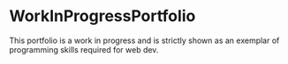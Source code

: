 # WorkInProgressPortfolio
This portfolio is a work in progress and is strictly shown as an exemplar of programming skills required for web dev.
